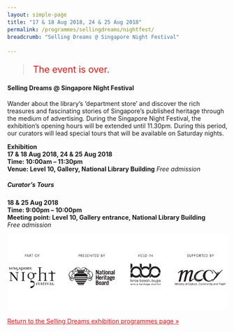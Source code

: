 ```yaml
---
layout: simple-page
title: "17 & 18 Aug 2018, 24 & 25 Aug 2018"
permalink: /programmes/sellingdreams/nightfest/
breadcrumb: "Selling Dreams @ Singapore Night Festival"

---
```


<blockquote style="color: #E21216; font-size: 150%;">The event is over.</blockquote>

#### Selling Dreams @ Singapore Night Festival

Wander about the library’s ‘department store’ and discover the rich treasures and fascinating stories of Singapore’s published heritage through the medium of advertising. During the Singapore Night Festival, the exhibition’s opening hours will be extended until 11.30pm. During this period, our curators will lead special tours that will be available on Saturday nights.

__Exhibition__<br>
__17 & 18 Aug 2018, 24 & 25 Aug 2018__<br>
__Time: 10:00am – 11:30pm__<br>
__Venue: Level 10, Gallery, National Library Building__
_Free admission_

##### Curator’s Tours

__18 & 25 Aug 2018__<br>
__Time: 9:00pm – 10:00pm__<br>
__Meeting point: Level 10, Gallery entrance, National Library Building__<br>
_Free admission_

![A banner with various insitution logos.](/images/event-images/sellingdreamsonsite/SNF_Credit_Line_Black_940x323.jpg)

<a href="/exhibitions/past-exhibitions/sellingdreams/programmes/" style="color:#E21216;">Return to the Selling Dreams exhibition programmes page &#187;</a>
